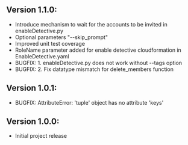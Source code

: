 ## Version 1.1.0:
- Introduce mechanism to wait for the accounts to be invited in enableDetective.py
- Optional parameters "--skip_prompt"
- Improved unit test coverage
- RoleName parameter added for enable detective cloudformation in EnableDetective.yaml
- BUGFIX: 1. enableDetective.py does not work without --tags option
- BUGFIX: 2. Fix datatype mismatch for delete_members function
## Version 1.0.1:
- BUGFIX: AttributeError: 'tuple' object has no attribute 'keys'
## Version 1.0.0:
- Initial project release
